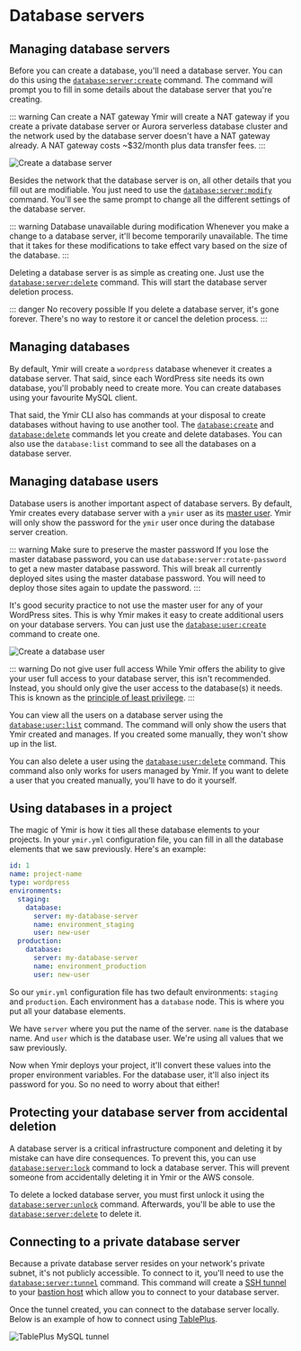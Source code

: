 # Database servers

## Managing database servers

Before you can create a database, you'll need a database server. You can do this using the [`database:server:create`][1] command. The command will prompt you to fill in some details about the database server that you're creating.

::: warning Can create a NAT gateway
Ymir will create a NAT gateway if you create a private database server or Aurora serverless database cluster and the network used by the database server doesn't have a NAT gateway already. A NAT gateway costs ~$32/month plus data transfer fees.
:::

![Create a database server](../../images/create-database-server-cli.png)

Besides the network that the database server is on, all other details that you fill out are modifiable. You just need to use the [`database:server:modify`][2] command. You'll see the same prompt to change all the different settings of the database server.

::: warning Database unavailable during modification
Whenever you make a change to a database server, it'll become temporarily unavailable. The time that it takes for these modifications to take effect vary based on the size of the database.
:::

Deleting a database server is as simple as creating one. Just use the [`database:server:delete`][3] command. This will start the database server deletion process.

::: danger No recovery possible
If you delete a database server, it's gone forever. There's no way to restore it or cancel the deletion process.
:::

## Managing databases

By default, Ymir will create a `wordpress` database whenever it creates a database server. That said, since each WordPress site needs its own database, you'll probably need to create more. You can create databases using your favourite MySQL client.

That said, the Ymir CLI also has commands at your disposal to create databases without having to use another tool. The [`database:create`][4] and [`database:delete`][5] commands let you create and delete databases. You can also use the `database:list` command to see all the databases on a database server.

## Managing database users

Database users is another important aspect of database servers. By default, Ymir creates every database server with a `ymir` user as its [master user][6]. Ymir will only show the password for the `ymir` user once during the database server creation.

::: warning Make sure to preserve the master password
If you lose the master database password, you can use `database:server:rotate-password` to get a new master database password. This will break all currently deployed sites using the master database password. You will need to deploy those sites again to update the password.
:::

It's good security practice to not use the master user for any of your WordPress sites. This is why Ymir makes it easy to create additional users on your database servers. You can just use the [`database:user:create`][7] command to create one.

![Create a database user](../../images/create-database-user-cli.png)

::: warning Do not give user full access
While Ymir offers the ability to give your user full access to your database server, this isn't recommended. Instead, you should only give the user access to the database(s) it needs. This is known as the [principle of least privilege][8].
:::

You can view all the users on a database server using the [`database:user:list`][9] command. The command will only show the users that Ymir created and manages. If you created some manually, they won't show up in the list.

You can also delete a user using the [`database:user:delete`][10] command. This command also only works for users managed by Ymir. If you want to delete a user that you created manually, you'll have to do it yourself.

## Using databases in a project

The magic of Ymir is how it ties all these database elements to your projects. In your `ymir.yml` configuration file, you can fill in all the database elements that we saw previously. Here's an example:

```yml
id: 1
name: project-name
type: wordpress
environments:
  staging:
    database:
      server: my-database-server
      name: environment_staging
      user: new-user
  production:
    database:
      server: my-database-server
      name: environment_production
      user: new-user
```

So our `ymir.yml` configuration file has two default environments: `staging` and `production`. Each environment has a `database` node. This is where you put all your database elements.

We have `server` where you put the name of the server. `name` is the database name. And `user` which is the database user. We're using all values that we saw previously.

Now when Ymir deploys your project, it'll convert these values into the proper environment variables. For the database user, it'll also inject its password for you. So no need to worry about that either!

## Protecting your database server from accidental deletion

A database server is a critical infrastructure component and deleting it by mistake can have dire consequences. To prevent this, you can use [`database:server:lock`][15] command to lock a database server. This will prevent someone from accidentally deleting it in Ymir or the AWS console.

To delete a locked database server, you must first unlock it using the [`database:server:unlock`][16] command. Afterwards, you'll be able to use the [`database:server:delete`][3] to delete it.

## Connecting to a private database server

Because a private database server resides on your network's private subnet, it's not publicly accessible. To connect to it, you'll need to use the [`database:server:tunnel`][11] command. This command will create a [SSH tunnel][12] to your [bastion host][13] which allow you to connect to your database server.

Once the tunnel created, you can connect to the database server locally. Below is an example of how to connect using [TablePlus][14].

![TablePlus MySQL tunnel](../../images/tableplus-mysql-tunnel.png)

[1]: ../reference/ymir-cli.html#database-server-create
[2]: ../reference/ymir-cli.html#database-server-modify
[3]: ../reference/ymir-cli.html#database-server-delete
[4]: ../reference/ymir-cli.html#database-create
[5]: ../reference/ymir-cli.html#database-delete
[6]: https://docs.aws.amazon.com/AmazonRDS/latest/UserGuide/UsingWithRDS.MasterAccounts.html
[7]: ../reference/ymir-cli.html#database-user-create
[8]: https://en.wikipedia.org/wiki/Principle_of_least_privilege
[9]: ../reference/ymir-cli.html#database-user-list
[10]: ../reference/ymir-cli.html#database-user-delete
[11]: ../reference/ymir-cli.html#database-server-tunnel
[12]: https://en.wikipedia.org/wiki/Ssh_tunnel
[13]: ../team-resources/networks.html#bastion-host
[14]: https://tableplus.com
[15]: ../reference/ymir-cli.html#database-server-lock
[16]: ../reference/ymir-cli.html#database-server-unlock
